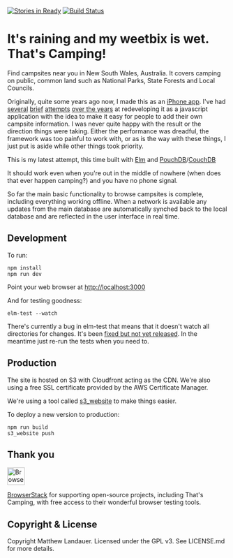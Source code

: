 [![Stories in Ready](https://badge.waffle.io/mlandauer/thats-camping-elm.png?label=ready&title=Ready)](https://waffle.io/mlandauer/thats-camping-elm)
[![Build Status](https://travis-ci.org/mlandauer/thats-camping-elm.svg?branch=master)](https://travis-ci.org/mlandauer/thats-camping-elm)

# It's raining and my weetbix is wet. That's Camping!

Find campsites near you in New South Wales, Australia. It covers camping on public, common land such as National Parks, State Forests and Local Councils.

Originally, quite some years ago now, I made this as an [iPhone app](https://github.com/mlandauer/ThatsCamping). I've had
[several](https://github.com/mlandauer/thats-camping-2-aborted-attempt) [brief](https://github.com/mlandauer/thats-camping-2) [attempts](https://github.com/mlandauer/thats-camping-3)
[over the years](https://github.com/mlandauer/thats-camping-react)
at redeveloping it as a javascript
application with the idea to make it  easy for people to add their own
campsite information. I was never quite happy with the result or the direction things were taking. Either the performance was dreadful, the framework was too painful to work with, or as is the way with these things, I just put is aside while other things took priority.

This is my latest attempt, this time built with [Elm](http://elm-lang.org/) and
[PouchDB](https://pouchdb.com/)/[CouchDB](http://couchdb.apache.org/)

It should work even when you're out in the middle of nowhere (when does that
ever happen camping?) and you have no phone signal.

So far the main basic functionality to browse campsites is complete, including
everything working offline. When a network is available any updates from the
main database are automatically synched back to the local database and are reflected in the
user interface in real time.

## Development

To run:
```
npm install
npm run dev
```

Point your web browser at [http://localhost:3000](http://localhost:3000)

And for testing goodness:
```
elm-test --watch
```

There's currently a bug in elm-test that means that it doesn't watch all
directories for changes. It's been [fixed but not yet released](https://github.com/rtfeldman/node-test-runner/pull/101/commits/39e96f67b5b5fb637cd377a095c31c29e9b10403). In the meantime just re-run the tests when you need to.

## Production

The site is hosted on S3 with Cloudfront acting as the CDN. We're also using
a free SSL certificate provided by the AWS Certificate Manager.

We're using a tool called [s3_website](https://github.com/laurilehmijoki/s3_website) to make things easier.

To deploy a new version to production:
```
npm run build
s3_website push
```

## Thank you

[<img src="https://bstacksupport.zendesk.com/attachments/token/iz2OKPJFTXNSgJX2Qz6yNvYBj/?name=Logo-01.svg" height="40px" alt="BrowserStack Logo">](https://www.browserstack.com)

[BrowserStack](https://www.browserstack.com) for supporting open-source projects, including That's Camping, with free access to their wonderful browser testing tools.

## Copyright & License

Copyright Matthew Landauer. Licensed under the GPL v3. See LICENSE.md for more details.
